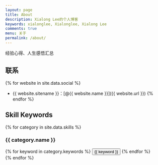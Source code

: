 ```yaml
---
layout: page
title: About
description: Xialong Lee的个人博客
keywords: xialonglee, Xialonglee, Xialong Lee
comments: true
menu: 关于
permalink: /about/
---
```


经验心得、人生感悟汇总

## 联系

{% for website in site.data.social %}
* {{ website.sitename }}：[@{{ website.name }}]({{ website.url }})
{% endfor %}

## Skill Keywords

{% for category in site.data.skills %}
### {{ category.name }}
<div class="btn-inline">
{% for keyword in category.keywords %}
<button class="btn btn-outline" type="button">{{ keyword }}</button>
{% endfor %}
</div>
{% endfor %}
